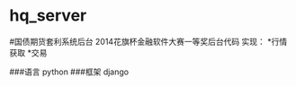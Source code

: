 hq_server
=========

#国债期货套利系统后台
  2014花旗杯金融软件大赛一等奖后台代码
  实现：
  *行情获取
  *交易
  
###语言
  python
###框架
  django
